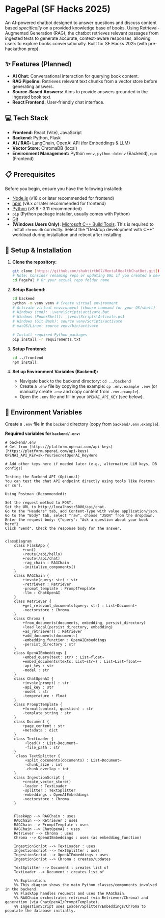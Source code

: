 # PagePal (SF Hacks 2025)

An AI-powered chatbot designed to answer questions and discuss content based *specifically* on a provided knowledge base of books. Using Retrieval-Augmented Generation (RAG), the chatbot retrieves relevant passages from ingested texts to generate accurate, context-aware responses, allowing users to explore books conversationally. Built for SF Hacks 2025 (with pre-hackathon prep).

## ✨ Features (Planned)

* **AI Chat:** Conversational interaction for querying book content.
* **RAG Pipeline:** Retrieves relevant text chunks from a vector store before generating answers.
* **Source-Based Answers:** Aims to provide answers grounded in the ingested book text.
* **React Frontend:** User-friendly chat interface.

## 💻 Tech Stack

* **Frontend:** React (Vite), JavaScript
* **Backend:** Python, Flask
* **AI / RAG:** LangChain, OpenAI API (for Embeddings & LLM)
* **Vector Store:** ChromaDB (local)
* **Environment Management:** Python `venv`, `python-dotenv` (Backend), `npm` (Frontend)

## 📋 Prerequisites

Before you begin, ensure you have the following installed:

* [Node.js](https://nodejs.org/) (v18.x or later recommended for frontend)
* [npm](https://www.npmjs.com/) (v9.x or later recommended for frontend)
* [Python](https://www.python.org/) (v3.8 - 3.11 recommended)
* `pip` (Python package installer, usually comes with Python)
* [Git](https://git-scm.com/)
* **(Windows Users Only):** [Microsoft C++ Build Tools](https://visualstudio.microsoft.com/visual-cpp-build-tools/). This is required to install `chromadb` correctly. Select the "Desktop development with C++" workload during installation and reboot after installing.

## 🚀 Setup & Installation

1.  **Clone the repository:**
    ```bash
    git clone [https://github.com/shahtirth07/MentalHealthChatBot.git](https://www.google.com/search?q=https://github.com/shahtirth07/MentalHealthChatBot.git) 
    # Note: Consider renaming repo or updating URL if you created a new PagePal repo
    cd PagePal # Or your actual repo folder name
    ```

2.  **Setup Backend:**
    ```bash
    cd backend
    python -m venv venv # Create virtual environment
    # Activate virtual environment (choose command for your OS/shell)
    # Windows (cmd): .\venv\Scripts\activate.bat
    # Windows (PowerShell): .\venv\Scripts\Activate.ps1
    # Windows (Git Bash): source venv/Scripts/activate
    # macOS/Linux: source venv/bin/activate

    # Install required Python packages
    pip install -r requirements.txt
    ```

3.  **Setup Frontend:**
    ```bash
    cd ../frontend
    npm install
    ```

4.  **Set up Environment Variables (Backend):**
    * Navigate back to the backend directory: `cd ../backend`
    * Create a `.env` file by copying the example: `cp .env.example .env` (or manually create `.env` and copy content from `.env.example`).
    * Open the `.env` file and fill in your `OPENAI_API_KEY` (see below).

## 🔑 Environment Variables

Create a `.env` file in the `backend` directory (copy from `backend/.env.example`).

**Required variables for `backend/.env`:**

```dotenv
# backend/.env
# Get from [https://platform.openai.com/api-keys](https://platform.openai.com/api-keys)
OPENAI_API_KEY=sk-YourSecretOpenAI_KeyHere

# Add other keys here if needed later (e.g., alternative LLM keys, DB configs)

Testing the Backend API (Optional)
You can test the chat API endpoint directly using tools like Postman or curl.

Using Postman (Recommended):

Set the request method to POST.
Set the URL to http://localhost:5000/api/chat.
Go to the "Headers" tab, add Content-Type with value application/json.
Go to the "Body" tab, select "raw", choose "JSON" from the dropdown.
Enter the request body: {"query": "Ask a question about your book here"}
Click "Send". Check the response body for the answer.


classDiagram
    class FlaskApp {
        +run()
        +route(/api/hello)
        +route(/api/chat)
        -rag_chain : RAGChain
        -initialize_components()
    }
    class RAGChain {
        +invoke(query: str) : str
        -retriever : Retriever
        -prompt_template : PromptTemplate
        -llm : ChatOpenAI
    }
    class Retriever {
        +get_relevant_documents(query: str) : List~Document~
        -vectorstore : Chroma
    }
    class Chroma {
        +from_documents(documents, embedding, persist_directory)
        +load_local(persist_directory, embedding)
        +as_retriever() : Retriever
        +add_documents(documents)
        -embedding_function : OpenAIEmbeddings
        -persist_directory : str
    }
    class OpenAIEmbeddings {
        +embed_query(text: str) : List~float~
        +embed_documents(texts: List~str~) : List~List~float~~
        -api_key : str
        -model : str
    }
    class ChatOpenAI {
        +invoke(prompt) : str
        -api_key : str
        -model : str
        -temperature : float
    }
    class PromptTemplate {
        +format(context, question) : str
        -template_string : str
    }
    class Document {
        +page_content : str
        +metadata : dict
    }
    class TextLoader {
         +load() : List~Document~
         -file_path : str
    }
     class TextSplitter {
         +split_documents(documents) : List~Document~
         -chunk_size : int
         -chunk_overlap : int
    }
    class IngestionScript {
        +create_vector_store()
        -loader : TextLoader
        -splitter : TextSplitter
        -embeddings : OpenAIEmbeddings
        -vectorstore : Chroma
    }


    FlaskApp --> RAGChain : uses
    RAGChain --> Retriever : uses
    RAGChain --> PromptTemplate : uses
    RAGChain --> ChatOpenAI : uses
    Retriever --> Chroma : uses
    Chroma --> OpenAIEmbeddings : uses (as embedding_function)

    IngestionScript --> TextLoader : uses
    IngestionScript --> TextSplitter : uses
    IngestionScript --> OpenAIEmbeddings : uses
    IngestionScript --> Chroma : creates/updates

    TextSplitter --> Document : creates list of
    TextLoader --> Document : creates list of

    %% Explanation:
    %% This diagram shows the main Python classes/components involved in the backend.
    %% FlaskApp handles requests and uses the RAGChain.
    %% RAGChain orchestrates retrieval (via Retriever/Chroma) and generation (via ChatOpenAI/PromptTemplate).
    %% IngestionScript uses Loader/Splitter/Embeddings/Chroma to populate the database initially.
